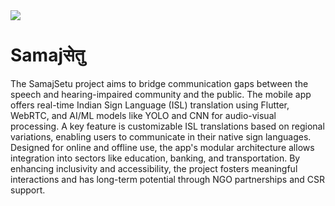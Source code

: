 <image src="./assets/image.png"/>

# Samajसेतु

The SamajSetu project aims
to bridge communication gaps between the speech and hearing-impaired community
and the public. The mobile app offers real-time Indian Sign Language (ISL)
translation using Flutter, WebRTC, and AI/ML models like YOLO and CNN for
audio-visual processing. A key feature is customizable ISL translations based on
regional variations, enabling users to communicate in their native sign languages.
Designed for online and offline use, the app's modular architecture allows integration
into sectors like education, banking, and transportation. By enhancing inclusivity and
accessibility, the project fosters meaningful interactions and has long-term potential
through NGO partnerships and CSR support.

